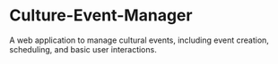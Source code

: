 # Culture-Event-Manager
A web application to manage cultural events, including event creation, scheduling, and basic user interactions.
